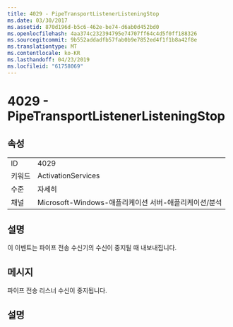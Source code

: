```yaml
---
title: 4029 - PipeTransportListenerListeningStop
ms.date: 03/30/2017
ms.assetid: 870d196d-b5c6-462e-be74-d6ab0d452bd0
ms.openlocfilehash: 4aa374c232394795e74707ff64c4d5f0ff188326
ms.sourcegitcommit: 9b552addadfb57fab0b9e7852ed4f1f1b8a42f8e
ms.translationtype: MT
ms.contentlocale: ko-KR
ms.lasthandoff: 04/23/2019
ms.locfileid: "61758069"
---
```

# <a name="4029---pipetransportlistenerlisteningstop"></a>4029 - PipeTransportListenerListeningStop
## <a name="properties"></a>속성  
  
|||  
|-|-|  
|ID|4029|  
|키워드|ActivationServices|  
|수준|자세히|  
|채널|Microsoft-Windows-애플리케이션 서버-애플리케이션/분석|  
  
## <a name="description"></a>설명  
 이 이벤트는 파이프 전송 수신기의 수신이 중지될 때 내보내집니다.  
  
## <a name="message"></a>메시지  
 파이프 전송 리스너 수신이 중지됩니다.  
  
## <a name="details"></a>설명
